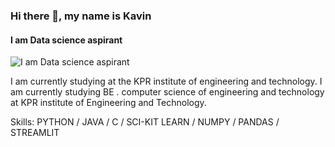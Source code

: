 ### Hi there 👋, my name is Kavin
#### I am Data science aspirant
![I am Data science aspirant](https://miro.medium.com/max/974/1*qzvOZZgHq_allGVXq8RWeQ.png)

I am currently studying at the KPR institute of engineering and technology. I am currently studying  BE . computer science of engineering and technology at KPR institute  of Engineering and Technology.

Skills: PYTHON / JAVA / C / SCI-KIT LEARN / NUMPY / PANDAS / STREAMLIT







